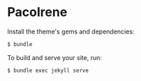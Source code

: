 # PacoIrene

Install the theme's gems and dependencies:

```bash
$ bundle
```

To build and serve your site, run:

```bash
$ bundle exec jekyll serve
```